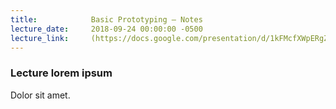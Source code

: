 ```yaml
---
title:            Basic Prototyping – Notes
lecture_date:     2018-09-24 00:00:00 -0500
lecture_link:     (https://docs.google.com/presentation/d/1kFMcfXWpERgZnLrG1ngsmzWFhxHWj2FZycUzr4H9zXc/edit?usp=sharing)
---
```

### Lecture lorem ipsum

Dolor sit amet.
